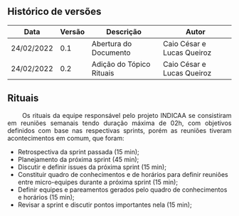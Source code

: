 ## Histórico de versões

|Data|Versão|Descrição|Autor|
|-|-|-|-|
|24/02/2022|0.1|Abertura do Documento|Caio César e Lucas Queiroz|
|24/02/2022|0.2|Adição do Tópico Rituais|Caio César e Lucas Queiroz|

## Rituais

<p align="justify"> &emsp;&emsp; Os rituais da equipe responsável pelo projeto INDICAA se consistiram em reuniões semanais tendo duração máxima de 02h, com objetivos definidos com base nas respectivas sprints, porém as reuniões tiveram acontecimentos em comum, que foram:
  
  - Retrospectiva da sprint passada (15 min);
  - Planejamento da próxima sprint (45 min);
  - Discutir e definir issues da próxima sprint (15 min);
  - Constituir quadro de conhecimentos e de horários para definir reuniões entre micro-equipes durante a próxima sprint (15 min);
  - Definir equipes e pareamentos gerados pelo quadro de conhecimentos e horários (15 min);
  - Revisar a sprint e discutir pontos importantes nela (15 min);
  

